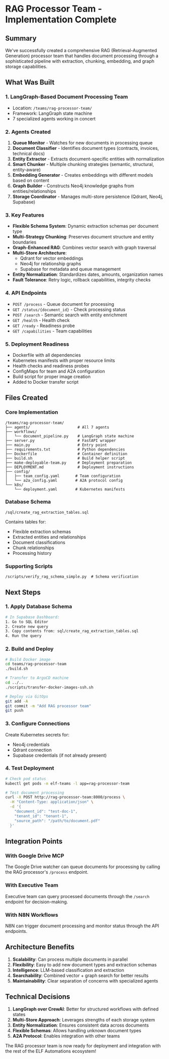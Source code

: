 # RAG Processor Team - Implementation Complete

## Summary
We've successfully created a comprehensive RAG (Retrieval-Augmented Generation) processor team that handles document processing through a sophisticated pipeline with extraction, chunking, embedding, and graph storage capabilities.

## What Was Built

### 1. **LangGraph-Based Document Processing Team**
- Location: `/teams/rag-processor-team/`
- Framework: LangGraph state machine
- 7 specialized agents working in concert

### 2. **Agents Created**
1. **Queue Monitor** - Watches for new documents in processing queue
2. **Document Classifier** - Identifies document types (contracts, invoices, technical docs)
3. **Entity Extractor** - Extracts document-specific entities with normalization
4. **Smart Chunker** - Multiple chunking strategies (semantic, structural, entity-aware)
5. **Embedding Generator** - Creates embeddings with different models based on content
6. **Graph Builder** - Constructs Neo4j knowledge graphs from entities/relationships
7. **Storage Coordinator** - Manages multi-store persistence (Qdrant, Neo4j, Supabase)

### 3. **Key Features**
- **Flexible Schema System**: Dynamic extraction schemas per document type
- **Multi-Strategy Chunking**: Preserves document structure and entity boundaries
- **Graph-Enhanced RAG**: Combines vector search with graph traversal
- **Multi-Store Architecture**:
  - Qdrant for vector embeddings
  - Neo4j for relationship graphs
  - Supabase for metadata and queue management
- **Entity Normalization**: Standardizes dates, amounts, organization names
- **Fault Tolerance**: Retry logic, rollback capabilities, integrity checks

### 4. **API Endpoints**
- `POST /process` - Queue document for processing
- `GET /status/{document_id}` - Check processing status
- `POST /search` - Semantic search with entity enrichment
- `GET /health` - Health check
- `GET /ready` - Readiness probe
- `GET /capabilities` - Team capabilities

### 5. **Deployment Readiness**
- Dockerfile with all dependencies
- Kubernetes manifests with proper resource limits
- Health checks and readiness probes
- ConfigMaps for team and A2A configuration
- Build script for proper image creation
- Added to Docker transfer script

## Files Created

### Core Implementation
```
/teams/rag-processor-team/
├── agents/                     # All 7 agents
├── workflows/
│   └── document_pipeline.py    # LangGraph state machine
├── server.py                   # FastAPI wrapper
├── main.py                     # Entry point
├── requirements.txt            # Python dependencies
├── Dockerfile                  # Container definition
├── build.sh                    # Build helper script
├── make-deployable-team.py     # Deployment preparation
├── DEPLOYMENT.md               # Deployment instructions
├── config/
│   ├── team_config.yaml       # Team configuration
│   └── a2a_config.yaml        # A2A protocol config
└── k8s/
    └── deployment.yaml        # Kubernetes manifests
```

### Database Schema
```
/sql/create_rag_extraction_tables.sql
```
Contains tables for:
- Flexible extraction schemas
- Extracted entities and relationships
- Document classifications
- Chunk relationships
- Processing history

### Supporting Scripts
```
/scripts/verify_rag_schema_simple.py  # Schema verification
```

## Next Steps

### 1. **Apply Database Schema**
```bash
# In Supabase Dashboard:
1. Go to SQL Editor
2. Create new query
3. Copy contents from: sql/create_rag_extraction_tables.sql
4. Run the query
```

### 2. **Build and Deploy**
```bash
# Build Docker image
cd teams/rag-processor-team
./build.sh

# Transfer to ArgoCD machine
cd ../..
./scripts/transfer-docker-images-ssh.sh

# Deploy via GitOps
git add -A
git commit -m "Add RAG processor team"
git push
```

### 3. **Configure Connections**
Create Kubernetes secrets for:
- Neo4j credentials
- Qdrant connection
- Supabase credentials (if not already present)

### 4. **Test Deployment**
```bash
# Check pod status
kubectl get pods -n elf-teams -l app=rag-processor-team

# Test document processing
curl -X POST http://rag-processor-team:8000/process \
  -H "Content-Type: application/json" \
  -d '{
    "document_id": "test-doc-1",
    "tenant_id": "tenant-1",
    "source_path": "/path/to/document.pdf"
  }'
```

## Integration Points

### With Google Drive MCP
The Google Drive watcher can queue documents for processing by calling the RAG processor's `/process` endpoint.

### With Executive Team
Executive team can query processed documents through the `/search` endpoint for decision-making.

### With N8N Workflows
N8N can trigger document processing and monitor status through the API endpoints.

## Architecture Benefits

1. **Scalability**: Can process multiple documents in parallel
2. **Flexibility**: Easy to add new document types and extraction schemas
3. **Intelligence**: LLM-based classification and extraction
4. **Searchability**: Combined vector + graph search for better results
5. **Maintainability**: Clear separation of concerns with specialized agents

## Technical Decisions

1. **LangGraph over CrewAI**: Better for structured workflows with defined states
2. **Multi-Store Approach**: Leverages strengths of each storage system
3. **Entity Normalization**: Ensures consistent data across documents
4. **Flexible Schemas**: Allows handling unknown document types
5. **A2A Protocol**: Enables integration with other teams

The RAG processor team is now ready for deployment and integration with the rest of the ELF Automations ecosystem!
